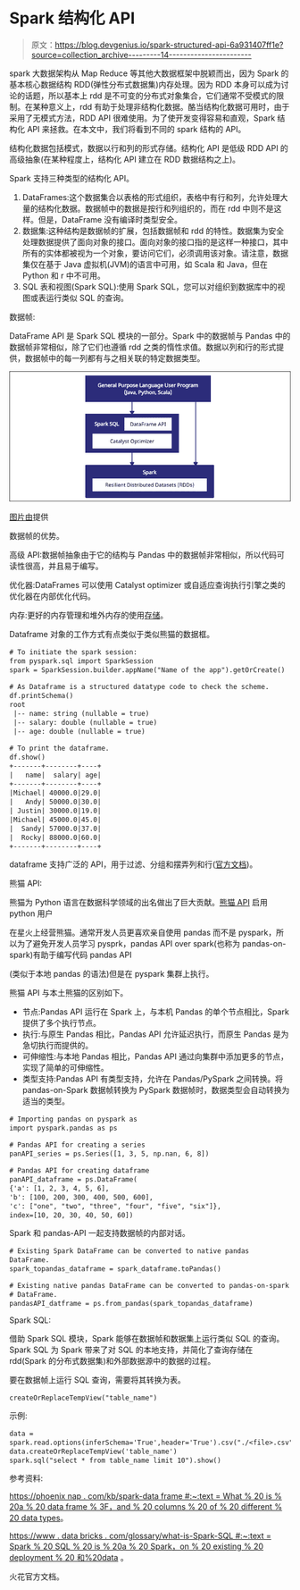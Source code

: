 # Spark 结构化 API

> 原文：<https://blog.devgenius.io/spark-structured-api-6a931407ff1e?source=collection_archive---------14----------------------->

spark 大数据架构从 Map Reduce 等其他大数据框架中脱颖而出，因为 Spark 的基本核心数据结构 RDD(弹性分布式数据集)内存处理。因为 RDD 本身可以成为讨论的话题，所以基本上 rdd 是不可变的分布式对象集合，它们通常不受模式的限制。在某种意义上，rdd 有助于处理非结构化数据。酪当结构化数据可用时，由于采用了无模式方法，RDD API 很难使用。为了使开发变得容易和直观，Spark 结构化 API 来拯救。在本文中，我们将看到不同的 spark 结构的 API。

结构化数据包括模式，数据以行和列的形式存储。结构化 API 是低级 RDD API 的高级抽象(在某种程度上，结构化 API 建立在 RDD 数据结构之上)。

Spark 支持三种类型的结构化 API。

1.  DataFrames:这个数据集合以表格的形式组织，表格中有行和列，允许处理大量的结构化数据。数据帧中的数据是按行和列组织的，而在 rdd 中则不是这样。但是，DataFrame 没有编译时类型安全。
2.  数据集:这种结构是数据帧的扩展，包括数据帧和 rdd 的特性。数据集为安全处理数据提供了面向对象的接口。面向对象的接口指的是这样一种接口，其中所有的实体都被视为一个对象，要访问它们，必须调用该对象。请注意，数据集仅在基于 Java 虚拟机(JVM)的语言中可用，如 Scala 和 Java，但在 Python 和 r 中不可用。
3.  SQL 表和视图(Spark SQL):使用 Spark SQL，您可以对组织到数据库中的视图或表运行类似 SQL 的查询。

数据帧:

DataFrame API 是 Spark SQL 模块的一部分。Spark 中的数据帧与 Pandas 中的数据帧非常相似，除了它们也遵循 rdd 之类的惰性求值。数据以列和行的形式提供，数据帧中的每一列都有与之相关联的特定数据类型。

![](img/b44da6b08e6876549822317747b7bb53.png)

[图片由](https://phoenixnap.com/kb/spark-dataframe#:~:text=What%20is%20a%20DataFrame%3F,and%20columns%20of%20different%20datatypes.)提供

数据帧的优势。

高级 API:数据帧抽象由于它的结构与 Pandas 中的数据帧非常相似，所以代码可读性很高，并且易于编写。

优化器:DataFrames 可以使用 Catalyst optimizer 或自适应查询执行引擎之类的优化器在内部优化代码。

内存:更好的内存管理和堆外内存的使用[存储](https://www.databricks.com/session/deep-dive-apache-spark-memory-management)。

Dataframe 对象的工作方式有点类似于类似熊猫的数据框。

```
# To initiate the spark session:
from pyspark.sql import SparkSession
spark = SparkSession.builder.appName("Name of the app").getOrCreate()
```

```
# As Dataframe is a structured datatype code to check the scheme. 
df.printSchema()
root
 |-- name: string (nullable = true)
 |-- salary: double (nullable = true)
 |-- age: double (nullable = true)
```

```
# To print the dataframe.
df.show()
+-------+--------+----+
|   name|  salary| age|
+-------+--------+----+
|Michael| 40000.0|29.0|
|   Andy| 50000.0|30.0|
| Justin| 30000.0|19.0|
|Michael| 45000.0|45.0|
|  Sandy| 57000.0|37.0|
|  Rocky| 88000.0|60.0|
+-------+--------+----+
```

dataframe 支持广泛的 API，用于过滤、分组和摆弄列和行([官方文档](https://spark.apache.org/docs/3.1.1/api/python/reference/api/pyspark.sql.DataFrame.html))。

熊猫 API:

熊猫为 Python 语言在数据科学领域的出名做出了巨大贡献。[熊猫 API](https://spark.apache.org/docs/latest/api/python/user_guide/pandas_on_spark/index.html) 启用 python 用户

在星火上经营熊猫。通常开发人员更喜欢亲自使用 pandas 而不是 pyspark，所以为了避免开发人员学习 pysprk，pandas API over spark(也称为 pandas-on-spark)有助于编写代码 pandas API

(类似于本地 pandas 的语法)但是在 pyspark 集群上执行。

熊猫 API 与本土熊猫的区别如下。

*   节点:Pandas API 运行在 Spark 上，与本机 Pandas 的单个节点相比，Spark 提供了多个执行节点。
*   执行:与原生 Pandas 相比，Pandas API 允许延迟执行，而原生 Pandas 是为急切执行而提供的。
*   可伸缩性:与本地 Pandas 相比，Pandas API 通过向集群中添加更多的节点，实现了简单的可伸缩性。
*   类型支持:Pandas API 有类型支持，允许在 Pandas/PySpark 之间转换。将 pandas-on-Spark 数据帧转换为 PySpark 数据帧时，数据类型会自动转换为适当的类型。

```
# Importing pandas on pyspark as 
import pyspark.pandas as ps
```

```
# Pandas API for creating a series 
panAPI_series = ps.Series([1, 3, 5, np.nan, 6, 8])
```

```
# Pandas API for creating dataframe
panAPI_dataframe = ps.DataFrame(
{'a': [1, 2, 3, 4, 5, 6],
'b': [100, 200, 300, 400, 500, 600],
'c': ["one", "two", "three", "four", "five", "six"]},
index=[10, 20, 30, 40, 50, 60])
```

Spark 和 pandas-API 一起支持数据帧的内部对话。

```
# Existing Spark DataFrame can be converted to native pandas DataFrame.
spark_topandas_dataframe = spark_dataframe.toPandas()
```

```
# Existing native pandas DataFrame can be converted to pandas-on-spark 
# DataFrame.
pandasAPI_datframe = ps.from_pandas(spark_topandas_dataframe)
```

Spark SQL:

借助 Spark SQL 模块，Spark 能够在数据帧和数据集上运行类似 SQL 的查询。
Spark SQL 为 Spark 带来了对 SQL 的本地支持，并简化了查询存储在 rdd(Spark 的分布式数据集)和外部数据源中的数据的过程。

要在数据帧上运行 SQL 查询，需要将其转换为表。

```
createOrReplaceTempView("table_name")
```

示例:

```
data = spark.read.options(inferSchema='True',header='True').csv("./<file>.csv")
data.createOrReplaceTempView('table_name')
spark.sql("select * from table_name limit 10").show()
```

参考资料:

[https://phoenix nap . com/kb/spark-data frame #:~:text = What % 20 is % 20a % 20 data frame % 3F，and % 20 columns % 20 of % 20 different % 20 data types](https://phoenixnap.com/kb/spark-dataframe#:~:text=What%20is%20a%20DataFrame%3F,and%20columns%20of%20different%20datatypes)。

[https://www . data bricks . com/glossary/what-is-Spark-SQL #:~:text = Spark % 20 SQL % 20 is % 20a % 20 Spark，on % 20 existing % 20 deployment % 20 和%20data](https://www.databricks.com/glossary/what-is-spark-sql#:~:text=Spark%20SQL%20is%20a%20Spark,on%20existing%20deployments%20and%20data) 。

火花官方文档。